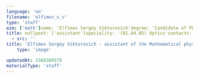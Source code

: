 ```yaml
---
language: 'en'
filename: 'elfimov_s_v'
type: 'staff'
aim: ['math']name: 'Elfimov Sergey Viktorovich'degree: 'Candidate of Physico-Mathematical Sciences'
title: nullpost: ['assistant']speciality: '(01.04.05) Optics'contacts: []avatar:
  - src: ''
title: 'Elfimov Sergey Viktorovich - assistant of the Mathematical physics Department'
    type: 'image'

updatedAt: 1568360578
materialType: 'staff'
---
```


